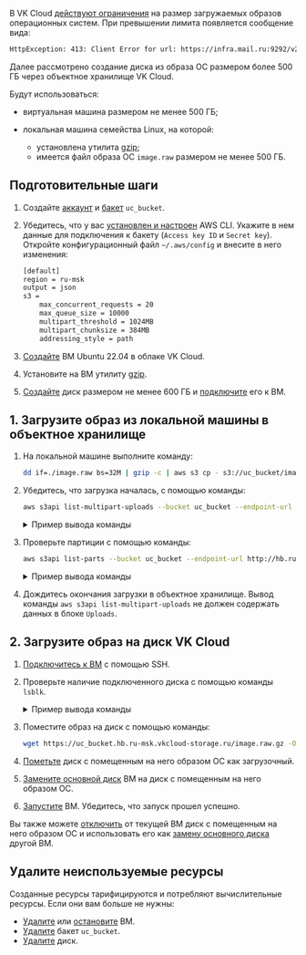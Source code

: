 В VK Cloud [действуют ограничения](/ru/tools-for-using-services/account/concepts/quotasandlimits) на размер загружаемых образов операционных систем. При превышении лимита появляется сообщение вида:

```txt
HttpException: 413: Client Error for url: https://infra.mail.ru:9292/v2/images/1f06dce4-XXXX-444c-bcaa-896ed69023c1/file, Request Entity Too Large
```

Далее рассмотрено создание диска из образа ОС размером более 500 ГБ через объектное хранилище VK Cloud.

Будут использоваться:

- виртуальная машина размером не менее 500 ГБ;
- локальная машина семейства Linux, на которой:

  - установлена утилита [gzip](https://www.gnu.org/software/gzip/manual/gzip.html);
  - имеется файл образа ОС `image.raw` размером не менее 500 ГБ.

## Подготовительные шаги

1. Создайте [аккаунт](../../service-management/access-management/access-keys) и [бакет](../../service-management/buckets/create-bucket) `uc_bucket`.
1. Убедитесь, что у вас [установлен и настроен](../../connect/s3-cli) AWS CLI. Укажите в нем данные для подключения к бакету (`Access key ID` и `Secret key`). Откройте конфигурационный файл `~/.aws/config` и внесите в него изменения:

   ```txt
   [default]
   region = ru-msk
   output = json
   s3 =
       max_concurrent_requests = 20
       max_queue_size = 10000
       multipart_threshold = 1024MB
       multipart_chunksize = 384MB
       addressing_style = path
   ```

1. [Создайте](/ru/computing/iaas/service-management/vm/vm-create) ВМ Ubuntu 22.04 в облаке VK Cloud.
1. Установите на ВМ утилиту [gzip](https://www.gnu.org/software/gzip/manual/gzip.html).
1. [Создайте](/ru/computing/iaas/service-management/volumes#create_disk) диск размером не менее 600 ГБ и [подключите](/ru/computing/iaas/service-management/volumes#mount_disk) его к ВМ.

## 1. Загрузите образ из локальной машины в объектное хранилище

1. На локальной машине выполните команду:

   ```bash
   dd if=./image.raw bs=32M | gzip -c | aws s3 cp - s3://uc_bucket/image.raw.gz --endpoint-url http://hb.ru-msk.vkcloud-storage.ru
   ```

1. Убедитесь, что загрузка началась, с помощью команды:

   ```bash
   aws s3api list-multipart-uploads --bucket uc_bucket --endpoint-url http://hb.ru-msk.vkcloud-storage.ru
   ```

   <details>
    <summary>Пример вывода команды</summary>

   ```json
    {
        "Uploads": [
            {
                "UploadId": "3ceXH7brs7r8DohqQ9BsJzfjkkhMxQux67Z8MQXYGh9BvfrmffLufWMzwiLWPbU3XkWE3ibSefgQ1GU81ER66EEHfKMZM8xxqRsDkBaN63XXXX",
                "Key": "image.raw.gz",
                "Initiated": "2021-12-08T11:57:42.929000+00:00",
                "StorageClass": "STANDARD",
                "Owner": {
                    "DisplayName": "mcs0000000000",
                    "ID": "4ed36441-69f5-4ac7-XXXX-07013f9ac3c5"
                },
                "Initiator": {
                    "ID": "P95mF7Kjo6aEfpiLA7XXXXX",
                    "DisplayName": "mcs0000000000"
                }
            }
        ]
    }
   ```

   </details>

1. Проверьте партиции с помощью команды:

   ```bash
   aws s3api list-parts --bucket uc_bucket --endpoint-url http://hb.ru-msk.vkcloud-storage.ru --key image.raw.gz  --upload-id 3ceXH7brs7r8DohqQ9BsJzfjkkhMxQux67Z8MQXYGh9BvfrmffLufWMzwiLWPbU3XkWE3ibSefgQ1GU81ER66EEHfKMZM8xxqRsDkBaN63XXXX
   ```

   <details>
    <summary>Пример вывода команды</summary>

   ```json
    {
        "Parts": [
            {
                "PartNumber": 1,
                "LastModified": "2021-12-08T11:57:49.613000+00:00",
                "ETag": "\"6c8659343a53b1c4247e3769548e7181\"",
                "Size": 402653184
            },
            {
                "PartNumber": 2,
                "LastModified": "2021-12-08T11:57:49.019000+00:00",
                "ETag": "\"dc6138a7be543ec5b720e9a2a6273b76\"",
                "Size": 402653184
            }
        ],
        "Initiator": {
            "ID": "P95mF7Kjo6aEfpiLA7XXXXX",
            "DisplayName": "mcs0000000000"
        },
        "Owner": {
            "DisplayName": "mcs0000000000",
            "ID": "P95mF7Kjo6aEfpiLA7XXXXX"
        },
        "StorageClass": "STANDARD"
    }
   ```

   </details>

1. Дождитесь окончания загрузки в объектное хранилище. Вывод команды `aws s3api list-multipart-uploads` не должен содержать данных в блоке `Uploads`.

## 2. Загрузите образ на диск VK Cloud

1. [Подключитесь к ВМ](/ru/computing/iaas/service-management/vm/vm-connect/vm-connect-nix) с помощью SSH.

1. Проверьте наличие подключенного диска с помощью команды `lsblk`.

   <details>
    <summary>Пример вывода команды</summary>

   ```bash
   NAME  MAJ:MIN RM SIZE RO TYPE MOUNTPOINT
   vda   252:0   0  10G  0  disk
   -vda1 252:1   0  10G  0  part /
   vdb   252:16  0  600G 0  disk
   ```

   </details>

1. Поместите образ на диск с помощью команды:

   ```bash
   wget https://uc_bucket.hb.ru-msk.vkcloud-storage.ru/image.raw.gz -O - | gunzip | dd of=/dev/vdb bs=32M
   ```

1. [Пометьте](/ru/computing/iaas/service-management/volumes#izmenenie_atributa_zagruzochnyy) диск с помещенным на него образом ОС как загрузочный.
1. [Замените основной диск](/ru/computing/iaas/service-management/volumes#zamena_osnovnogo_root_diska) ВМ на диск с помещенным на него образом ОС.
1. [Запустите](/ru/computing/iaas/service-management/vm/vm-manage#start_stop_restart_vm) ВМ. Убедитесь, что запуск прошел успешно.

Вы также можете [отключить](/ru/computing/iaas/service-management/volumes#mount_disk) от текущей ВМ диск с помещенным на него образом ОС и использовать его как [замену основного диска](/ru/computing/iaas/service-management/volumes#zamena_osnovnogo_root_diska) другой ВМ.  

## Удалите неиспользуемые ресурсы

Созданные ресурсы тарифицируются и потребляют вычислительные ресурсы. Если они вам больше не нужны:

- [Удалите](/ru/computing/iaas/service-management/vm/vm-manage#delete_vm) или [остановите](/ru/computing/iaas/service-management/vm/vm-manage#start_stop_restart_vm) ВМ.
- [Удалите](../../service-management/buckets/manage-bucket#udalenie_baketa) бакет `uc_bucket`.
- [Удалите](/ru/computing/iaas/service-management/volumes#udalenie_diska) диск.
